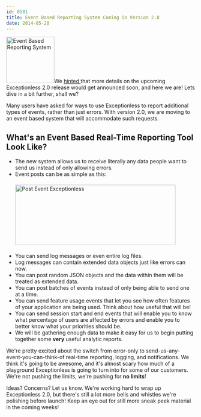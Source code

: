 ```yaml
---
id: 8581
title: Event Based Reporting System Coming in Version 2.0
date: 2014-05-28
---
```

[<img loading="lazy" class="alignright  wp-image-8584" src="/assets/img/news/errors-only.png" alt="Event Based Reporting System" width="128" height="123" data-id="8584" />](/assets/errors-only.png)We <a title="Exceptionless 2.0 – In the Making" href="/exceptionless-2-in-the-making/" target="_blank">hinted </a>that more details on the upcoming Exceptionless 2.0 release would get announced soon, and here we are! Lets dive in a bit further, shall we?

Many users have asked for ways to use Exceptionless to report additional types of events, rather than just errors. With version 2.0, we are moving to an event based system that will accommodate such requests.<!--more-->

## What's an Event Based Real-Time Reporting Tool Look Like?

* The new system allows us to receive literally any data people want to send us instead of only allowing errors.
* Event posts can be as simple as this:
    [<img loading="lazy" class="alignnone wp-image-8588 size-full" style="margin-top: 20px; margin-bottom: 20px;" src="/assets/img/news/ex-curl.png" alt="Post Event Exceptionless" width="427" height="160" data-id="8588" srcset="/assets/ex-curl.png 427w, /assets/ex-curl-300x112.png 300w" sizes="(max-width: 427px) 100vw, 427px" />](/assets/ex-curl.png)
* You can send log messages or even entire log files.
* Log messages can contain extended data objects just like errors can now.
* You can post random JSON objects and the data within them will be treated as extended data.
* You can post batches of events instead of only being able to send one at a time.
* You can send feature usage events that let you see how often features of your application are being used. Think about how useful that will be!
* You can send session start and end events that will enable you to know what percentage of users are affected by errors and enable you to better know what your priorities should be.
* We will be gathering enough data to make it easy for us to begin putting together some **very** useful analytic reports.

We're pretty excited about the switch from error-only to send-us-any-event-you-can-think-of real-time reporting, logging, and notifications. We think it's going to be awesome, and it's almost scary how much of a playground Exceptionless is going to turn into for some of our customers. We're not pushing the limits, we're pushing for **no limits**!

Ideas? Concerns? Let us know. We're working hard to wrap up Exceptionless 2.0, but there's still a lot more bells and whistles we're polishing before launch! Keep an eye out for still more sneak peek material in the coming weeks!
